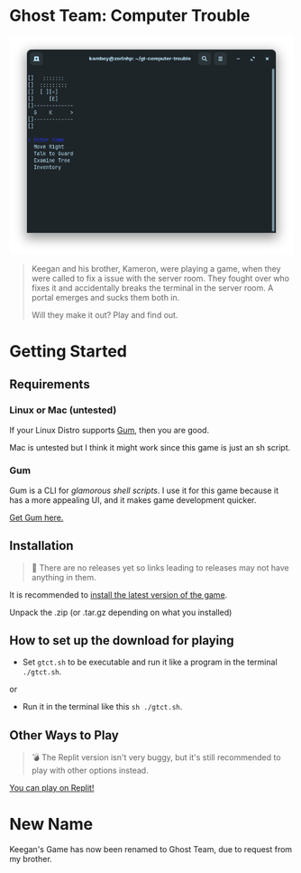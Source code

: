 # Ghost Team: Computer Trouble
![img](https://raw.githubusercontent.com/TheKamboy/gt-computer-trouble/master/assets/img/gtctpicture.png)

> Keegan and his brother, Kameron, were playing a game, when they were called to fix a issue with the server room.
> They fought over who fixes it and accidentally breaks the terminal in the server room.
> A portal emerges and sucks them both in.
> 
> Will they make it out? Play and find out.


# Getting Started


## Requirements


### Linux or Mac (untested)

If your Linux Distro supports [Gum](#gum), then you are good.

Mac is untested but I think it might work since this game is just an sh script.


### Gum

Gum is a CLI for *glamorous shell scripts*. I use it for this game because it has a more appealing UI, and it makes game development quicker.

[Get Gum here.](https://github.com/charmbracelet/gum)


## Installation

> 🔨 There are no releases yet so links leading to releases may not have anything in them.

It is recommended to [install the latest version of the game](https://github.com/TheKamboy/gt-computer-trouble/releases/latest).

Unpack the .zip (or .tar.gz depending on what you installed)


## How to set up the download for playing

-   Set `gtct.sh` to be executable and run it like a program in the terminal `./gtct.sh`.

or

-   Run it in the terminal like this `sh ./gtct.sh`.


## Other Ways to Play

> 💣 The Replit version isn't very buggy, but it's still recommended to play with other options instead.

[You can play on Replit!](https://replit.com/@Kamboy123/gt-computer-trouble?v=1)


# New Name

Keegan's Game has now been renamed to Ghost Team, due to request from my brother.
